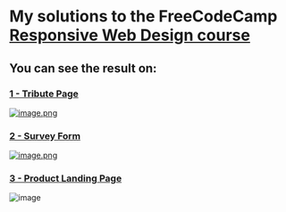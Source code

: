 # My solutions to the FreeCodeCamp [Responsive Web Design course](https://www.freecodecamp.org/learn/responsive-web-design/)
## You can see the result on:
### [1 - Tribute Page](https://codepen.io/igoracmelo/full/bGRdMae)
[![image.png](https://i.postimg.cc/1tYvsPYy/image.png)](https://codepen.io/igoracmelo/full/bGRdMae)

### [2 - Survey Form](https://codepen.io/igoracmelo/full/WNOvJJR)
[![image.png](https://i.postimg.cc/SQ2BRtLg/image.png)](https://codepen.io/igoracmelo/full/WNOvJJR)

### [3 - Product Landing Page](https://codepen.io/igoracmelo/full/eYRNraK)
![image](https://user-images.githubusercontent.com/85039990/133941597-63fc845f-7530-4d15-a6da-cec4b89e855d.png)

